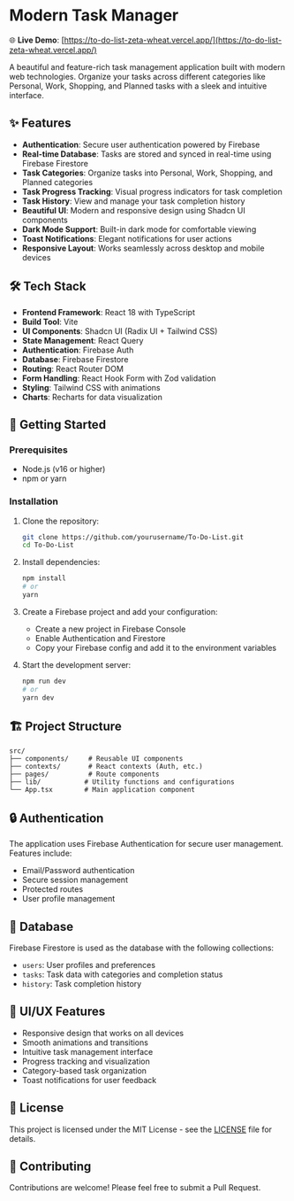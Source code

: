 # Modern Task Manager

🌐 **Live Demo**: [https://to-do-list-zeta-wheat.vercel.app/](https://to-do-list-zeta-wheat.vercel.app/)

A beautiful and feature-rich task management application built with modern web technologies. Organize your tasks across different categories like Personal, Work, Shopping, and Planned tasks with a sleek and intuitive interface.

## ✨ Features

- **Authentication**: Secure user authentication powered by Firebase
- **Real-time Database**: Tasks are stored and synced in real-time using Firebase Firestore
- **Task Categories**: Organize tasks into Personal, Work, Shopping, and Planned categories
- **Task Progress Tracking**: Visual progress indicators for task completion
- **Task History**: View and manage your task completion history
- **Beautiful UI**: Modern and responsive design using Shadcn UI components
- **Dark Mode Support**: Built-in dark mode for comfortable viewing
- **Toast Notifications**: Elegant notifications for user actions
- **Responsive Layout**: Works seamlessly across desktop and mobile devices

## 🛠️ Tech Stack

- **Frontend Framework**: React 18 with TypeScript
- **Build Tool**: Vite
- **UI Components**: Shadcn UI (Radix UI + Tailwind CSS)
- **State Management**: React Query
- **Authentication**: Firebase Auth
- **Database**: Firebase Firestore
- **Routing**: React Router DOM
- **Form Handling**: React Hook Form with Zod validation
- **Styling**: Tailwind CSS with animations
- **Charts**: Recharts for data visualization

## 🚀 Getting Started

### Prerequisites

- Node.js (v16 or higher)
- npm or yarn

### Installation

1. Clone the repository:
   ```bash
   git clone https://github.com/yourusername/To-Do-List.git
   cd To-Do-List
   ```

2. Install dependencies:
   ```bash
   npm install
   # or
   yarn
   ```

3. Create a Firebase project and add your configuration:
   - Create a new project in Firebase Console
   - Enable Authentication and Firestore
   - Copy your Firebase config and add it to the environment variables

4. Start the development server:
   ```bash
   npm run dev
   # or
   yarn dev
   ```

## 🏗️ Project Structure

```
src/
├── components/     # Reusable UI components
├── contexts/       # React contexts (Auth, etc.)
├── pages/          # Route components
├── lib/           # Utility functions and configurations
└── App.tsx        # Main application component
```

## 🔒 Authentication

The application uses Firebase Authentication for secure user management. Features include:
- Email/Password authentication
- Secure session management
- Protected routes
- User profile management

## 💾 Database

Firebase Firestore is used as the database with the following collections:
- `users`: User profiles and preferences
- `tasks`: Task data with categories and completion status
- `history`: Task completion history

## 🎨 UI/UX Features

- Responsive design that works on all devices
- Smooth animations and transitions
- Intuitive task management interface
- Progress tracking and visualization
- Category-based task organization
- Toast notifications for user feedback

## 📝 License

This project is licensed under the MIT License - see the [LICENSE](LICENSE) file for details.

## 🤝 Contributing

Contributions are welcome! Please feel free to submit a Pull Request.
